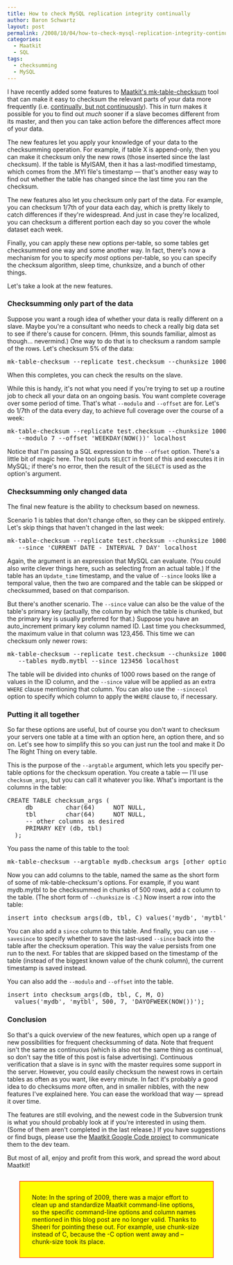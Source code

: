 ```yaml
---
title: How to check MySQL replication integrity continually
author: Baron Schwartz
layout: post
permalink: /2008/10/04/how-to-check-mysql-replication-integrity-continually/
categories:
  - Maatkit
  - SQL
tags:
  - checksumming
  - MySQL
---
```

I have recently added some features to [Maatkit's mk-table-checksum][1] tool that can make it easy to checksum the relevant parts of your data more frequently (i.e. [continually, but not continuously][2]). This in turn makes it possible for you to find out *much* sooner if a slave becomes different from its master, and then you can take action before the differences affect more of your data.

<!--more-->

The new features let you apply your knowledge of your data to the checksumming operation. For example, if table X is append-only, then you can make it checksum only the new rows (those inserted since the last checksum). If the table is MyISAM, then it has a last-modified timestamp, which comes from the .MYI file's timestamp &#8212; that's another easy way to find out whether the table has changed since the last time you ran the checksum.

The new features also let you checksum only part of the data. For example, you can checksum 1/7th of your data each day, which is pretty likely to catch differences if they're widespread. And just in case they're localized, you can checksum a different portion each day so you cover the whole dataset each week.

Finally, you can apply these new options per-table, so some tables get checksummed one way and some another way. In fact, there's now a mechanism for you to specify *most* options per-table, so you can specify the checksum algorithm, sleep time, chunksize, and a bunch of other things.

Let's take a look at the new features.

### Checksumming only part of the data

Suppose you want a rough idea of whether your data is really different on a slave. Maybe you're a consultant who needs to check a really big data set to see if there's cause for concern. (Hmm, this sounds familiar, almost as though&#8230; nevermind.) One way to do that is to checksum a random sample of the rows. Let's checksum 5% of the data:

<pre>mk-table-checksum --replicate test.checksum --chunksize 1000 --probability 5 localhost</pre>

When this completes, you can check the results on the slave.

While this is handy, it's not what you need if you're trying to set up a routine job to check all your data on an ongoing basis. You want complete coverage over some period of time. That's what `--modulo` and `--offset` are for. Let's do 1/7th of the data every day, to achieve full coverage over the course of a week:

<pre>mk-table-checksum --replicate test.checksum --chunksize 1000 \
   --modulo 7 --offset 'WEEKDAY(NOW())' localhost</pre>

Notice that I'm passing a SQL expression to the `--offset` option. There's a little bit of magic here. The tool puts `SELECT` in front of this and executes it in MySQL; if there's no error, then the result of the `SELECT` is used as the option's argument.

### Checksumming only changed data

The final new feature is the ability to checksum based on newness.

Scenario 1 is tables that don't change often, so they can be skipped entirely. Let's skip things that haven't changed in the last week:

<pre>mk-table-checksum --replicate test.checksum --chunksize 1000 \
   --since 'CURRENT_DATE - INTERVAL 7 DAY' localhost</pre>

Again, the argument is an expression that MySQL can evaluate. (You could also write clever things here, such as selecting from an actual table.) If the table has an `Update_time` timestamp, and the value of `--since` looks like a temporal value, then the two are compared and the table can be skipped or checksummed, based on that comparison.

But there's another scenario. The `--since` value can also be the value of the table's primary key (actually, the column by which the table is chunked, but the primary key is usually preferred for that.) Suppose you have an auto_increment primary key column named ID. Last time you checksummed, the maximum value in that column was 123,456. This time we can checksum only newer rows:

<pre>mk-table-checksum --replicate test.checksum --chunksize 1000 \
   --tables mydb.mytbl --since 123456 localhost</pre>

The table will be divided into chunks of 1000 rows based on the range of values in the ID column, and the `--since` value will be applied as an extra `WHERE` clause mentioning that column. You can also use the `--sincecol` option to specify which column to apply the `WHERE` clause to, if necessary.

### Putting it all together

So far these options are useful, but of course you don't want to checksum your servers one table at a time with an option here, an option there, and so on. Let's see how to simplify this so you can just run the tool and make it Do The Right Thing on every table.

This is the purpose of the `--argtable` argument, which lets you specify per-table options for the checksum operation. You create a table &#8212; I'll use `checksum_args`, but you can call it whatever you like. What's important is the columns in the table:

<pre>CREATE TABLE checksum_args (
     db         char(64)     NOT NULL,
     tbl        char(64)     NOT NULL,
     -- other columns as desired
     PRIMARY KEY (db, tbl)
  );
</pre>

You pass the name of this table to the tool:

<pre>mk-table-checksum --argtable mydb.checksum_args [other options....]</pre>

Now you can add columns to the table, named the same as the short form of some of mk-table-checksum's options. For example, if you want mydb.mytbl to be checksummed in chunks of 500 rows, add a `C` column to the table. (The short form of `--chunksize` is `-C`.) Now insert a row into the table:

<pre>insert into checksum_args(db, tbl, C) values('mydb', 'mytbl', 500);</pre>

You can also add a `since` column to this table. And finally, you can use `--savesince` to specify whether to save the last-used `--since` back into the table after the checksum operation. This way the value persists from one run to the next. For tables that are skipped based on the timestamp of the table (instead of the biggest known value of the chunk column), the current timestamp is saved instead.

You can also add the `--modulo` and `--offset` into the table.

<pre>insert into checksum_args(db, tbl, C, M, O)
  values('mydb', 'mytbl', 500, 7, 'DAYOFWEEK(NOW())');</pre>

### Conclusion

So that's a quick overview of the new features, which open up a range of new possibilities for frequent checksumming of data. Note that frequent isn't the same as continuous (which is also not the same thing as continual, so don't say the title of this post is false advertising). Continuous verification that a slave is in sync with the master requires some support in the server. However, you could easily checksum the newest rows in certain tables as often as you want, like every minute. In fact it's probably a good idea to do checksums *more* often, and in smaller nibbles, with the new features I've explained here. You can ease the workload that way &#8212; spread it over time.

The features are still evolving, and the newest code in the Subversion trunk is what you should probably look at if you're interested in using them. (Some of them aren't completed in the last release.) If you have suggestions or find bugs, please use the [Maatkit Google Code project][3] to communicate them to the dev team.

But most of all, enjoy and profit from this work, and spread the word about Maatkit!

<p style="border:1px solid red; padding:2em; margin: 2em; background: yellow">
  Note: In the spring of 2009, there was a major effort to clean up and standardize Maatkit command-line options, so the specific command-line options and column names mentioned in this blog post are no longer valid. Thanks to Sheeri for pointing these out. For example, use chunk-size instead of C, because the -C option went away and &#8211;chunk-size took its place.
</p>

 [1]: http://www.maatkit.org/
 [2]: http://www.drgrammar.org/faqs/#59
 [3]: http://code.google.com/p/maatkit/
